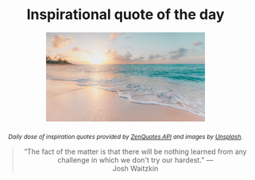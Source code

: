 
<div align="center">

# Inspirational quote of the day

<img src="./data/photo.jpeg" alt="Beautiful nature photo" width="320" height="180">

<sub><i>Daily dose of inspiration quotes provided by [ZenQuotes API](https://zenquotes.io/) and images by [Unsplash](https://unsplash.com/).</i></sub>


<blockquote>&ldquo;The fact of the matter is that there will be nothing learned from any challenge in which we don't try our hardest.&rdquo; &mdash; <footer>Josh Waitzkin</footer></blockquote>

</div>
